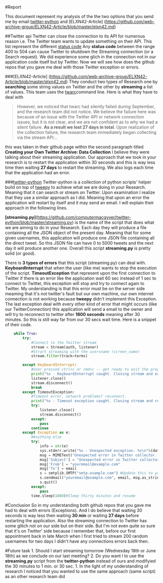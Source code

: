 #Report

This document represent my analysis of the the two options that you send me by email [twitter-python](https://github.com/computermacgyver/twitter-python) and [ELXN42-Article] (https://github.com/web-archive-group/ELXN42-Article/blob/master/elxn42.md)

##Twitter api
Twitter can close the connection to its API for numerous reason i.e. The Twitter team wants to update something on their API. This list represent the different [status code](https://dev.twitter.com/overview/api/response-codes) Any **status code** between the range 400 to 504 can cause Twitter to shutdown the Streaming connection (or a Search request). We did experience some glich in the connection not in our application code itself but by Twitter. Now we will see how does the github repos that you gave me deal with those Twitter exception or errors.

###[ELXN42-Article] (https://github.com/web-archive-group/ELXN42-Article/blob/master/elxn42.md)
They conduct two types of Research one by **searching** some string values on Twitter and the other by **streaming** a list of values. This team uses the [twarc](https://github.com/edsu/twarc)command line. Here is what they have to deal with

> However, we noticed that twarc had silently failed during September, and the research team did not notice. We believe the failure here was because of an issue with the Twitter API or network connection issues, but it is not clear, and we are not confident as to why we had a silent failure. **As a result we lost 27 days in total**. Upon realization of the collection failure, the research team immediately began collecting via the stream API...

this was taken in their github page within the second paragraph titled **Creating your Own Twitter Archive: Data Collection** I believe they were talking about their streaming application. Our approach that we took in your research is to restart the application within 30 seconds and this is way less time then waiting **27 days** to restart the streaming. We also logs each time that the application had an error. 

###[twitter-python](https://github.com/computermacgyver/twitter-python)
Twitter-python is a collection of python scripts' helper build on top of [tweepy](https://github.com/tweepy/tweepy) to achieve what we are doing in your Research. Meaning that it can search or stream on Twitter. Upon examination I realize that they use a similar approach as I did. Meaning that upon an error the application will restart by itself and it may send an email. I will explain their approach in the following lines.

**[streaming.py]**(https://github.com/computermacgyver/twitter-python/blob/master/streaming.py) is the name of the script that does what we are aiming to do in your Research. Each day they will produce a file containing all the JSON object of the present day. Meaning that for some given usernames, this application will produce one JSON file containing all the direct tweet. So this JSON file can have 0 to 5000 tweets and the next day it will produce another one. Overall this script **streaming.py** is pretty solid (or good).

There is **3 types of errors** that this script (streaming.py) can deal with. **KeyboardInterrupt** that when the user (like me) wants to stop the execution of the script. **TimeoutException** that represent upon the first connection to Twitter if there is an error like the application wait 60 sec instead of 1 sec to connect to Twitter, this exception will stop and try to connect again to Twitter. My understanding is that this error must be on the server side meaming that it's not twitter's fault but our own machine, our own internet connection is not working because **tweepy** didn't implement this Exception. The last exception deal with every other kind of error that might occurs (like our TwitterConnection) this application will send a email to the owner and will try to reconnect to twitter after **1800 seconds** meaning after 30 minutes. So this is still way far from our 30 secs wait time. Here is a snippet of their code.

```python
	while True:
		try:
			#Connect to the Twitter stream
			stream = Stream(auth, listener)
			#Strart streaming with the usersname (screen_name)
			stream.filter(track=terms)

		except KeyboardInterrupt:
			#User pressed ctrl+c or cmd+c -- get ready to exit the program
			print("%s - KeyboardInterrupt caught. Closing stream and exiting."%datetime.now())
			listener.close()
			stream.disconnect()
			break
		except TimeoutException:
			#Timeout error, network problems? reconnect.
			print("%s - Timeout exception caught. Closing stream and reopening."%datetime.now())
			try:
				listener.close()
				stream.disconnect()
			except:
				pass
			continue
		except Exception as e:
			#Anything else
			try:
				info = str(e)
				sys.stderr.write("%s - Unexpected exception. %s\n"%(datetime.now(),info))
				msg = MIMEText("Unexpected error in Twitter collector. Check server. %s"%info);
				msg['Subject'] = "Unexpected error in Twitter collector"
				msg['From'] = "youremail@example.com"
				msg['To'] = email
				s = smtplib.SMTP("smtp.example.com") #Update this to your SMTP server
				s.sendmail("youremail@example.com", email, msg.as_string())
				s.quit()
			except:
				pass
			time.sleep(1800)#Sleep thirty minutes and resume
```

#Conclusion
So in my understanding both github repos that you gave me had to deal with errors (Exceptions). And I do believe that waiting 30 seconds is way less then waiting **30 min** or waiting **27 days** before restarting the application. Also the streaming connection to Twitter has some glitch not on our side but on their side. But I'm not even quite so sure that it's on Twitter' side because I remember that, before our first appointment back in late March when I first tried to stream 200 random usernames for two days I didn't have any connections errors back then.

#Future task
	1. Should I start streaming tomorrow (Wednesday 18th or June 18th) as we conclude on our last meeting?
	2. Do you want I to use the **streaming.py** script from the **twitter-python** instead of ours and modifyied the 30 minutes to 1 min. or 30 sec.
		1. In the light of my understanding of research I noticed that you wanted to use the same approach (same script) as an other research team did





